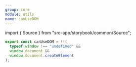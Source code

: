 ```yaml
---
group: core
module: utils
name: canUseDOM
---
```


import { Source } from "src-app/storybook/common/Source";

```js
export const canUseDOM = !!(
  typeof window !== "undefined" &&
  window.document &&
  window.document.createElement
);
```

<Source path="https://github.com/akiran/can-use-dom/blob/master/index.js" />
